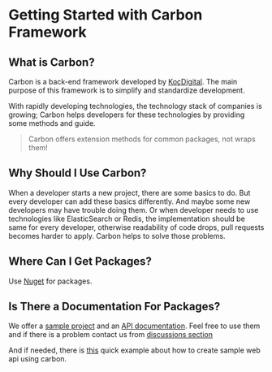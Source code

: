 ﻿# Getting Started with Carbon Framework

## What is Carbon?
Carbon is a back-end framework developed by [KoçDigital](https://www.kocdigital.com/en-us/home). 
The main purpose of this framework is to simplify and standardize development. 

With rapidly developing technologies, the technology stack of companies is growing; Carbon helps developers for these technologies by providing some methods and guide.

> Carbon offers extension methods for common packages, not wraps them!

## Why Should I Use Carbon?
When a developer starts a new project, there are some basics to do. But every developer can add these basics differently.
And maybe some new developers may have trouble doing them. Or when developer needs to use technologies like ElasticSearch or Redis, the implementation should be same for every developer, otherwise readability of code drops, pull requests becomes harder to apply. Carbon helps to solve those problems.

## Where Can I Get Packages?
Use [Nuget]() for packages.

## Is There a Documentation For Packages?
We offer a [sample project](https://github.com/kocdigital/Carbon.Sample) and an [API documentation](https://kocdigital.github.io/Carbon). Feel free to use them and if there is a problem contact us from [discussions section](https://github.com/kocdigital/Carbon/discussions)

And if needed, there is [this](https://kocdigital.github.io/Carbon/articles/_getting_started.html) quick example about how to create sample web api using carbon.